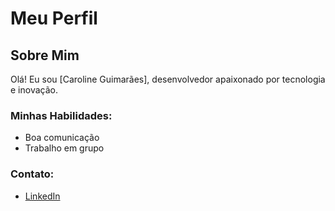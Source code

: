 # Meu Perfil

## Sobre Mim
Olá! Eu sou [Caroline Guimarães], desenvolvedor apaixonado por tecnologia e inovação.

### Minhas Habilidades:
- Boa comunicação 
- Trabalho em grupo


### Contato:
- [LinkedIn](https://carolguimaraess10)